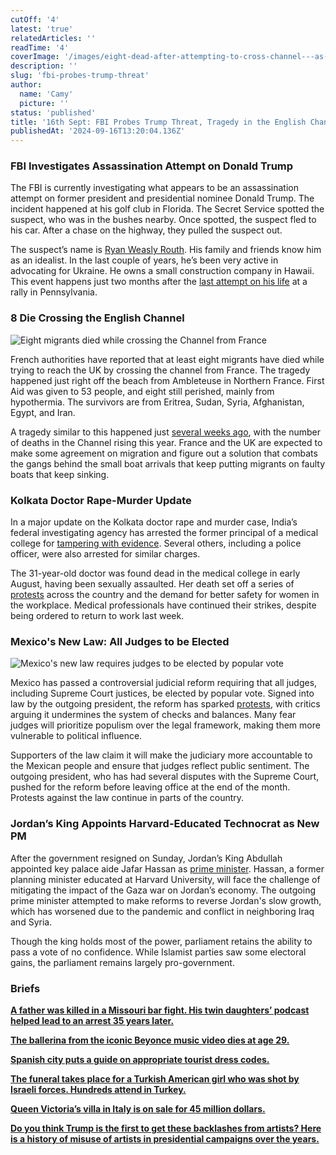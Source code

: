 ```yaml
---
cutOff: '4'
latest: 'true'
relatedArticles: ''
readTime: '4'
coverImage: '/images/eight-dead-after-attempting-to-cross-channel---as-801-people-arrived-in-uk-on-small-boats-yesterday-IxND.webp'
description: ''
slug: 'fbi-probes-trump-threat'
author:
  name: 'Camy'
  picture: ''
status: 'published'
title: '16th Sept: FBI Probes Trump Threat, Tragedy in the English Channel, Kolkata Doctor Case Update'
publishedAt: '2024-09-16T13:20:04.136Z'
---
```


### FBI Investigates Assassination Attempt on Donald Trump

The FBI is currently investigating what appears to be an assassination attempt on former president and presidential nominee Donald Trump. The incident happened at his golf club in Florida. The Secret Service spotted the suspect, who was in the bushes nearby. Once spotted, the suspect fled to his car. After a chase on the highway, they pulled the suspect out.

The suspect’s name is [Ryan Weasly Routh](https://edition.cnn.com/2024/09/15/politics/trump-attempted-assassination-man-detained/index.html). His family and friends know him as an idealist. In the last couple of years, he’s been very active in advocating for Ukraine. He owns a small construction company in Hawaii. This event happens just two months after the [last attempt on his life](https://edition.cnn.com/2024/07/14/us/5-things-july-14-trnd/index.html) at a rally in Pennsylvania.

### 8 Die Crossing the English Channel

![Eight migrants died while crossing the Channel from France](/images/eight-dead-after-attempting-to-cross-channel---as-801-people-arrived-in-uk-on-small-boats-yesterday-czNT.webp)

French authorities have reported that at least eight migrants have died while trying to reach the UK by crossing the channel from France. The tragedy happened just right off the beach from Ambleteuse in Northern France. First Aid was given to 53 people, and eight still perished, mainly from hypothermia. The survivors are from Eritrea, Sudan, Syria, Afghanistan, Egypt, and Iran.

A tragedy similar to this happened just [several weeks ago](https://www.aljazeera.com/news/2024/9/3/at-least-12-people-killed-after-boat-capsizes-in-english-channel), with the number of deaths in the Channel rising this year. France and the UK are expected to make some agreement on migration and figure out a solution that combats the gangs behind the small boat arrivals that keep putting migrants on faulty boats that keep sinking.

### Kolkata Doctor Rape-Murder Update

In a major update on the Kolkata doctor rape and murder case, India’s federal investigating agency has arrested the former principal of a medical college for [tampering with evidence](https://www.aljazeera.com/news/2024/9/15/kolkata-rape-case-ex-head-of-india-college-held-over-evidence-tampering). Several others, including a police officer, were also arrested for similar charges.

The 31-year-old doctor was found dead in the medical college in early August, having been sexually assaulted. Her death set off a series of [protests](https://www.aljazeera.com/gallery/2024/8/15/protests-escalate-in-india-over-rape-and-murder-of-doctor) across the country and the demand for better safety for women in the workplace. Medical professionals have continued their strikes, despite being ordered to return to work last week.

### Mexico's New Law: All Judges to be Elected

![Mexico's new law requires judges to be elected by popular vote](/images/all-judges-in-mexico-will-be-elected-in-the-future-M1MT.webp)

Mexico has passed a controversial judicial reform requiring that all judges, including Supreme Court justices, be elected by popular vote. Signed into law by the outgoing president, the reform has sparked [protests](https://www.bbc.com/news/articles/cy4y9q74j2ko), with critics arguing it undermines the system of checks and balances. Many fear judges will prioritize populism over the legal framework, making them more vulnerable to political influence.

Supporters of the law claim it will make the judiciary more accountable to the Mexican people and ensure that judges reflect public sentiment. The outgoing president, who has had several disputes with the Supreme Court, pushed for the reform before leaving office at the end of the month. Protests against the law continue in parts of the country.

### Jordan’s King Appoints Harvard-Educated Technocrat as New PM

After the government resigned on Sunday, Jordan’s King Abdullah appointed key palace aide Jafar Hassan as [prime minister](https://www.reuters.com/world/middle-east/jordans-pm-khasawneh-submits-resignation-days-after-parliamentary-polls-sources-2024-09-15/). Hassan, a former planning minister educated at Harvard University, will face the challenge of mitigating the impact of the Gaza war on Jordan’s economy. The outgoing prime minister attempted to make reforms to reverse Jordan's slow growth, which has worsened due to the pandemic and conflict in neighboring Iraq and Syria.

Though the king holds most of the power, parliament retains the ability to pass a vote of no confidence. While Islamist parties saw some electoral gains, the parliament remains largely pro-government.

### Briefs

[**A father was killed in a Missouri bar fight. His twin daughters’ podcast helped lead to an arrest 35 years later.**](https://us.cnn.com/2024/09/15/us/mary-robin-walter-kansas-cold-case/index.html)

[**The ballerina from the iconic Beyonce music video dies at age 29.**](https://www.dailysabah.com/arts/performing-arts/ballerina-deprince-featured-in-beyonces-lemonade-dies-at-29)

[**Spanish city puts a guide on appropriate tourist dress codes.**](https://www.independent.co.uk/travel/news-and-advice/malaga-dress-code-shirtless-tourists-spain-b2611466.html)

[**The funeral takes place for a Turkish American girl who was shot by Israeli forces. Hundreds attend in Turkey.**](https://www.npr.org/2024/09/14/nx-s1-5111602/hundreds-attend-funeral-of-turkish-american-activist-killed-by-israeli-troops#:~:text=Hundreds%20of%20people%20gathered%20in,to%20talk%20more%20about%20this.)

[**Queen Victoria’s villa in Italy is on sale for 45 million dollars.**](https://edition.cnn.com/2024/09/15/style/queen-victoria-tuscan-villa-intl-scli/index.html)

[**Do you think Trump is the first to get these backlashes from artists? Here is a history of misuse of artists in presidential campaigns over the years.**](https://www.dw.com/en/the-use-and-misuse-of-music-in-us-presidential-campaigns/a-70186808)